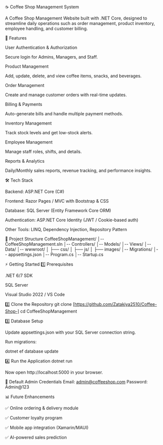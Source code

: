 ☕ Coffee Shop Management System

A Coffee Shop Management Website built with .NET Core, designed to streamline daily operations such as order management, product inventory, employee handling, and customer billing.

🚀 Features

User Authentication & Authorization

Secure login for Admins, Managers, and Staff.

Product Management

Add, update, delete, and view coffee items, snacks, and beverages.

Order Management

Create and manage customer orders with real-time updates.

Billing & Payments

Auto-generate bills and handle multiple payment methods.

Inventory Management

Track stock levels and get low-stock alerts.

Employee Management

Manage staff roles, shifts, and details.

Reports & Analytics

Daily/Monthly sales reports, revenue tracking, and performance insights.

🛠️ Tech Stack

Backend: ASP.NET Core (C#)

Frontend: Razor Pages / MVC with Bootstrap & CSS

Database: SQL Server (Entity Framework Core ORM)

Authentication: ASP.NET Core Identity (JWT / Cookie-based auth)

Other Tools: LINQ, Dependency Injection, Repository Pattern

📂 Project Structure
CoffeeShopManagement/
│-- CoffeeShopManagement.sln
│-- Controllers/
│-- Models/
│-- Views/
│-- Data/
│-- wwwroot/
│   ├── css/
│   ├── js/
│   ├── images/
│-- Migrations/
│-- appsettings.json
│-- Program.cs
│-- Startup.cs

⚡ Getting Started
1️⃣ Prerequisites

.NET 6/7 SDK

SQL Server

Visual Studio 2022 / VS Code

2️⃣ Clone the Repository
git clone [https://github.com/Zatakiya2510/Coffee-Shop-]
cd CoffeeShopManagement

3️⃣ Database Setup

Update appsettings.json with your SQL Server connection string.

Run migrations:

dotnet ef database update

4️⃣ Run the Application
dotnet run


Now open http://localhost:5000
 in your browser.

🔑 Default Admin Credentials
Email: admin@coffeeshop.com
Password: Admin@123

📊 Future Enhancements

✅ Online ordering & delivery module

✅ Customer loyalty program

✅ Mobile app integration (Xamarin/MAUI)

✅ AI-powered sales prediction
